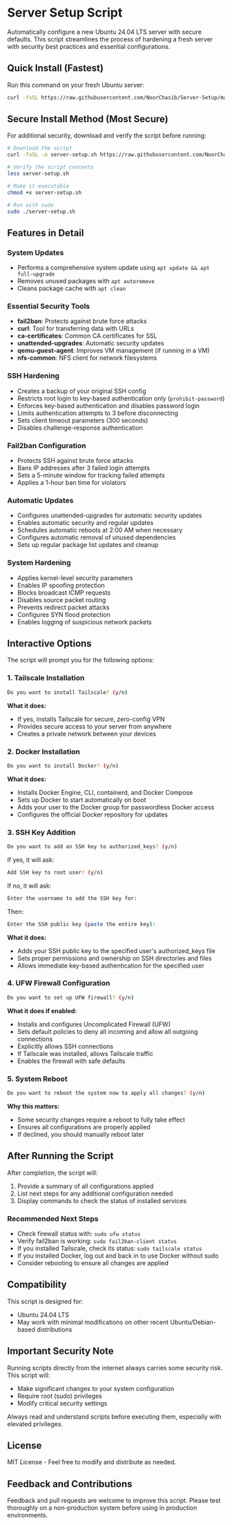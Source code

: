 # Server Setup Script

Automatically configure a new Ubuntu 24.04 LTS server with secure defaults. This script streamlines the process of hardening a fresh server with security best practices and essential configurations.

## Quick Install (Fastest)

Run this command on your fresh Ubuntu server:

```bash
curl -fsSL https://raw.githubusercontent.com/NoorChasib/Server-Setup/main/server-setup.sh | sudo bash
```

## Secure Install Method (Most Secure)

For additional security, download and verify the script before running:

```bash
# Download the script
curl -fsSL -o server-setup.sh https://raw.githubusercontent.com/NoorChasib/Server-Setup/main/server-setup.sh

# Verify the script contents
less server-setup.sh

# Make it executable
chmod +x server-setup.sh

# Run with sudo
sudo ./server-setup.sh
```

## Features in Detail

### System Updates

- Performs a comprehensive system update using `apt update && apt full-upgrade`
- Removes unused packages with `apt autoremove`
- Cleans package cache with `apt clean`

### Essential Security Tools

- **fail2ban**: Protects against brute force attacks
- **curl**: Tool for transferring data with URLs
- **ca-certificates**: Common CA certificates for SSL
- **unattended-upgrades**: Automatic security updates
- **qemu-guest-agent**: Improves VM management (if running in a VM)
- **nfs-common**: NFS client for network filesystems

### SSH Hardening

- Creates a backup of your original SSH config
- Restricts root login to key-based authentication only (`prohibit-password`)
- Enforces key-based authentication and disables password login
- Limits authentication attempts to 3 before disconnecting
- Sets client timeout parameters (300 seconds)
- Disables challenge-response authentication

### Fail2ban Configuration

- Protects SSH against brute force attacks
- Bans IP addresses after 3 failed login attempts
- Sets a 5-minute window for tracking failed attempts
- Applies a 1-hour ban time for violators

### Automatic Updates

- Configures unattended-upgrades for automatic security updates
- Enables automatic security and regular updates
- Schedules automatic reboots at 2:00 AM when necessary
- Configures automatic removal of unused dependencies
- Sets up regular package list updates and cleanup

### System Hardening

- Applies kernel-level security parameters
- Enables IP spoofing protection
- Blocks broadcast ICMP requests
- Disables source packet routing
- Prevents redirect packet attacks
- Configures SYN flood protection
- Enables logging of suspicious network packets

## Interactive Options

The script will prompt you for the following options:

### 1. Tailscale Installation

```bash
Do you want to install Tailscale? (y/n)
```

**What it does:**

- If yes, installs Tailscale for secure, zero-config VPN
- Provides secure access to your server from anywhere
- Creates a private network between your devices

### 2. Docker Installation

```bash
Do you want to install Docker? (y/n)
```

**What it does:**

- Installs Docker Engine, CLI, containerd, and Docker Compose
- Sets up Docker to start automatically on boot
- Adds your user to the Docker group for passwordless Docker access
- Configures the official Docker repository for updates

### 3. SSH Key Addition

```bash
Do you want to add an SSH key to authorized_keys? (y/n)
```

If yes, it will ask:

```bash
Add SSH key to root user? (y/n)
```

If no, it will ask:

```bash
Enter the username to add the SSH key for:
```

Then:

```bash
Enter the SSH public key (paste the entire key):
```

**What it does:**

- Adds your SSH public key to the specified user's authorized_keys file
- Sets proper permissions and ownership on SSH directories and files
- Allows immediate key-based authentication for the specified user

### 4. UFW Firewall Configuration

```bash
Do you want to set up UFW firewall? (y/n)
```

**What it does if enabled:**

- Installs and configures Uncomplicated Firewall (UFW)
- Sets default policies to deny all incoming and allow all outgoing connections
- Explicitly allows SSH connections
- If Tailscale was installed, allows Tailscale traffic
- Enables the firewall with safe defaults

### 5. System Reboot

```bash
Do you want to reboot the system now to apply all changes? (y/n)
```

**Why this matters:**

- Some security changes require a reboot to fully take effect
- Ensures all configurations are properly applied
- If declined, you should manually reboot later

## After Running the Script

After completion, the script will:

1. Provide a summary of all configurations applied
2. List next steps for any additional configuration needed
3. Display commands to check the status of installed services

### Recommended Next Steps

- Check firewall status with: `sudo ufw status`
- Verify fail2ban is working: `sudo fail2ban-client status`
- If you installed Tailscale, check its status: `sudo tailscale status`
- If you installed Docker, log out and back in to use Docker without sudo
- Consider rebooting to ensure all changes are applied

## Compatibility

This script is designed for:

- Ubuntu 24.04 LTS
- May work with minimal modifications on other recent Ubuntu/Debian-based distributions

## Important Security Note

Running scripts directly from the internet always carries some security risk. This script will:

- Make significant changes to your system configuration
- Require root (sudo) privileges
- Modify critical security settings

Always read and understand scripts before executing them, especially with elevated privileges.

## License

MIT License - Feel free to modify and distribute as needed.

## Feedback and Contributions

Feedback and pull requests are welcome to improve this script. Please test thoroughly on a non-production system before using in production environments.
